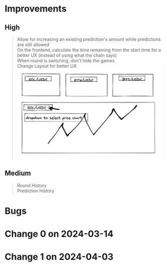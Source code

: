 # Improvements

## High

> Allow for increasing an existing prediction's amount while predictions are still allowed  
> On the frontend, calculate the time remaining from the start time for a better UX (instead of using what the chain says)  
> When round is switching, don't hide the games  
> Change Layout for better UX  
> <img src="./ux-layout.png" width="1000px"/>
## Medium

> Round History  
> Prediction History

# Bugs
# Change 0 on 2024-03-14
# Change 1 on 2024-04-03
